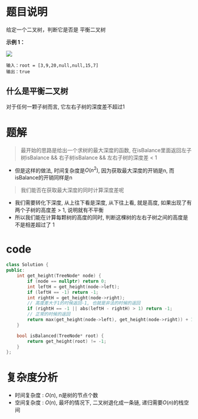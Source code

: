 # 题目说明

给定一个二叉树，判断它是否是 平衡二叉树  

**示例 1：**

![](https://assets.leetcode.com/uploads/2020/10/06/balance_1.jpg)

```
输入：root = [3,9,20,null,null,15,7]
输出：true
```

## 什么是平衡二叉树

对于任何一颗子树而言, 它左右子树的深度差不超过1

# 题解

> 最开始的思路是给出一个求树的最大深度的函数, 在isBalance里面返回左子树isBalance && 右子树isBalance && 左右子树的深度差 < 1

- 但是这样的做法, 时间复杂度是$O(n^2)$, 因为获取最大深度的开销是n, 而isBalance的开销同样是n

> 我们能否在获取最大深度的同时计算深度差呢

- 我们需要转化下深度, 从上往下看是深度, 从下往上看, 就是高度, 如果出现了有两个子树的高度差 > 1, 说明就有不平衡
- 所以我们能在计算每颗树的高度的同时, 判断这棵树的左右子树之间的高度是不是相差超过了 1

# code

```cpp
class Solution {
public:
    int get_height(TreeNode* node) {
        if (node == nullptr) return 0;
        int leftH = get_height(node->left);
        if (leftH == -1) return -1;
        int rightH = get_height(node->right);
        // 高度差大于1的时候返回-1, 也就是非法的时候的返回
        if (rightH == -1 || abs(leftH - rightH) > 1) return -1;
        // 正常的时候的返回
        return max(get_height(node->left), get_height(node->right)) + 1;
    }

    bool isBalanced(TreeNode* root) {
        return get_height(root) != -1;
    }
};
```

# 复杂度分析

- 时间复杂度 : $O(n)$, n是树的节点个数
- 空间复杂度 : $O(n)$, 最坏的情况下, 二叉树退化成一条链, 递归需要$O(n)$的栈空间